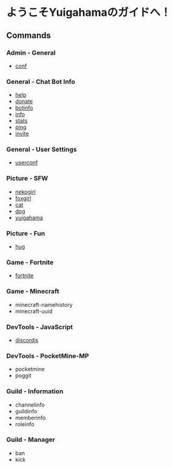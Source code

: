 # ようこそYuigahamaのガイドへ！

## Commands

### Admin - General

- [conf](commands/conf.html)

### General - Chat Bot Info

- [help](commands/help.html)
- [donate](commands/donate.html)
- [botinfo](commands/botinfo.html)
- [info](commands/info.html)
- [stats](commands/stats.html)
- [ping](commands/ping.html)
- [invite](commands/invite.html)

### General - User Settings

- [userconf](commands/userconf.html)

### Picture - SFW

- [nekogirl](commands/nekogirl.html)
- [foxgirl](commands/foxgirl.html)
- [cat](commands/cat.html)
- [dog](commands/dog.html)
- [yuigahama](commands/yuigahama.html)

### Picture - Fun

- [hug](commands/hug.html)

### Game - Fortnite

- [fortnite](commands/fortnite.html)

### Game - Minecraft

- minecraft-namehistory
- minecraft-uuid

### DevTools - JavaScript

- [discordjs](commands/discordjs.html)

### DevTools - PocketMine-MP

- pocketmine
- poggit

### Guild - Information

- channelinfo
- guildinfo
- memberinfo
- roleinfo

### Guild - Manager

- ban
- kick